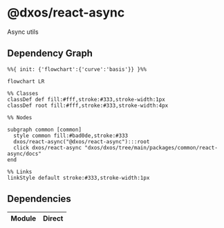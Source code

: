 # @dxos/react-async

Async utils

## Dependency Graph

```mermaid
%%{ init: {'flowchart':{'curve':'basis'}} }%%

flowchart LR

%% Classes
classDef def fill:#fff,stroke:#333,stroke-width:1px
classDef root fill:#fff,stroke:#333,stroke-width:4px

%% Nodes

subgraph common [common]
  style common fill:#bad0de,stroke:#333
  dxos/react-async("@dxos/react-async"):::root
  click dxos/react-async "dxos/dxos/tree/main/packages/common/react-async/docs"
end

%% Links
linkStyle default stroke:#333,stroke-width:1px
```

## Dependencies

| Module | Direct |
|---|---|
